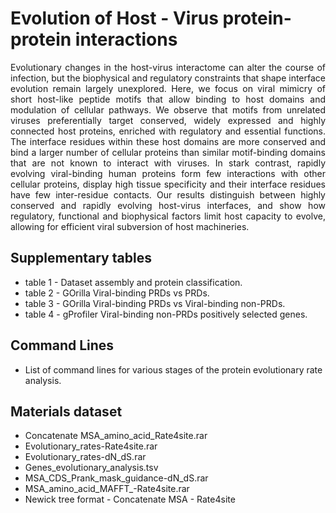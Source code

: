# Evolution of Host - Virus protein-protein interactions
<p align="justify">
Evolutionary changes in the host-virus interactome can alter the course of infection, but the biophysical and regulatory constraints that shape interface evolution remain largely unexplored. Here, we focus on viral mimicry of short host-like peptide motifs that allow binding to host domains and modulation of cellular pathways. We observe that motifs from unrelated viruses preferentially target conserved, widely expressed and highly connected host proteins, enriched with regulatory and essential functions. The interface residues within these host domains are more conserved and bind a larger number of cellular proteins than similar motif-binding domains that are not known to interact with viruses. In stark contrast, rapidly evolving viral-binding human proteins form few interactions with other cellular proteins, display high tissue specificity and their interface residues have few inter-residue contacts. Our results distinguish between highly conserved and rapidly evolving host-virus interfaces, and show how regulatory, functional and biophysical factors limit host capacity to evolve, allowing for efficient viral subversion of host machineries.
</p>

## Supplementary tables

- table 1 - Dataset assembly and protein classification.
- table 2 - GOrilla Viral-binding PRDs vs PRDs.
- table 3 - GOrilla Viral-binding PRDs vs Viral-binding non-PRDs.
- table 4 - gProfiler Viral-binding non-PRDs positively selected genes.

## Command Lines

- List of command lines for various stages of the protein evolutionary rate analysis.

## Materials dataset

- Concatenate MSA_amino_acid_Rate4site.rar
- Evolutionary_rates-Rate4site.rar
- Evolutionary_rates-dN_dS.rar
- Genes_evolutionary_analysis.tsv
- MSA_CDS_Prank_mask_guidance-dN_dS.rar
- MSA_amino_acid_MAFFT_-Rate4site.rar
- Newick tree format - Concatenate MSA - Rate4site
